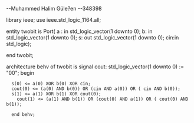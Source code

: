 --Muhammed Halim Güle?en
--348398

library ieee;
use ieee.std_logic_1164.all;

entity twobit is
  Port( a : in std_logic_vector(1 downto 0);
    b: in std_logic_vector(1 downto 0);
    s: out std_logic_vector(1 downto 0);
    cin:in std_logic);
    
  end twobit;
  
  
  architecture behv of twobit is
    signal cout: std_logic_vector(1 downto 0) := "00";
    begin
      
      s(0) <= a(0) XOR b(0) XOR cin;
      cout(0) <= (a(0) AND b(0)) OR (cin AND a(0)) OR ( cin AND b(0));
      s(1) <= a(1) XOR b(1) XOR cout(0);
        cout(1) <= (a(1) AND b(1)) OR (cout(0) AND a(1)) OR ( cout(0) AND b(1));
        
      end behv;
